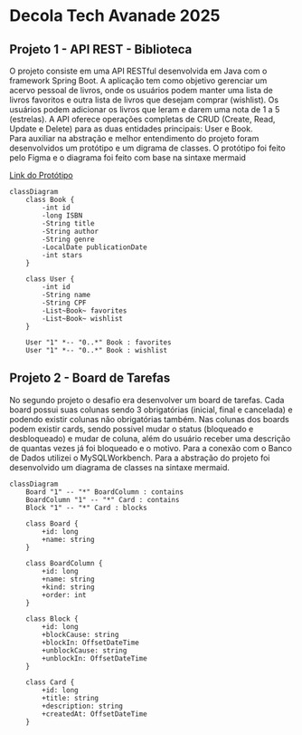 # Decola Tech Avanade 2025
## Projeto 1 - API REST - Biblioteca 
<p>O projeto consiste em uma API RESTful desenvolvida em Java com o framework Spring Boot. A aplicação tem como objetivo gerenciar um acervo pessoal de livros, onde os usuários podem manter uma lista de livros favoritos e outra lista de livros que desejam comprar (wishlist). Os usuários podem adicionar os livros que leram e darem uma nota de 1 a 5 (estrelas). A API oferece operações completas de CRUD (Create, Read, Update e Delete) para as duas entidades principais: User e Book. 
<br>Para auxiliar na abstração e melhor entendimento do projeto foram desenvolvidos um protótipo e um digrama de classes. O protótipo foi feito pelo Figma e o diagrama foi feito com base na sintaxe mermaid</p>
<a href="https://drive.google.com/file/d/1ROQKl-DViSmt8UlK6o8ymMHjD2BxGrDO/view?usp=sharing">Link do Protótipo</a> 

```mermaid
classDiagram
    class Book {
        -int id
        -long ISBN
        -String title
        -String author
        -String genre
        -LocalDate publicationDate
        -int stars
    }

    class User {
        -int id
        -String name
        -String CPF
        -List~Book~ favorites
        -List~Book~ wishlist
    }

    User "1" *-- "0..*" Book : favorites
    User "1" *-- "0..*" Book : wishlist
````

## Projeto 2 - Board de Tarefas 
No segundo projeto o desafio era desenvolver um board de tarefas. Cada board possui suas colunas sendo 3 obrigatórias (inicial, final e cancelada) e podendo existir colunas não obrigatórias também. Nas colunas dos boards podem existir cards, sendo possivel mudar o status (bloqueado e desbloqueado) e mudar de coluna, além do usuário receber uma descrição de quantas vezes já foi bloqueado e o motivo. Para a conexão com o Banco de Dados utilizei o MySQLWorkbench. Para a abstração do projeto foi desenvolvido um diagrama de classes na sintaxe mermaid.

```mermaid
classDiagram
    Board "1" -- "*" BoardColumn : contains
    BoardColumn "1" -- "*" Card : contains
    Block "1" -- "*" Card : blocks
    
    class Board {
        +id: long
        +name: string
    }
    
    class BoardColumn {
        +id: long
        +name: string
        +kind: string
        +order: int
    }
    
    class Block {
        +id: long
        +blockCause: string
        +blockIn: OffsetDateTime
        +unblockCause: string
        +unblockIn: OffsetDateTime
    }
    
    class Card {
        +id: long
        +title: string
        +description: string
        +createdAt: OffsetDateTime
    }
```
